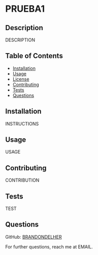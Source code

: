 # PRUEBA1



## Description
DESCRIPTION

## Table of Contents
- [Installation](#installation)
- [Usage](#usage)
- [License](#license)
- [Contributing](#contributing)
- [Tests](#tests)
- [Questions](#questions)

## Installation
INSTRUCTIONS

## Usage
USAGE



## Contributing
CONTRIBUTION

## Tests
TEST

## Questions
GitHub: [BRANDONDELHER](https://github.com/BRANDONDELHER)

For further questions, reach me at EMAIL.
